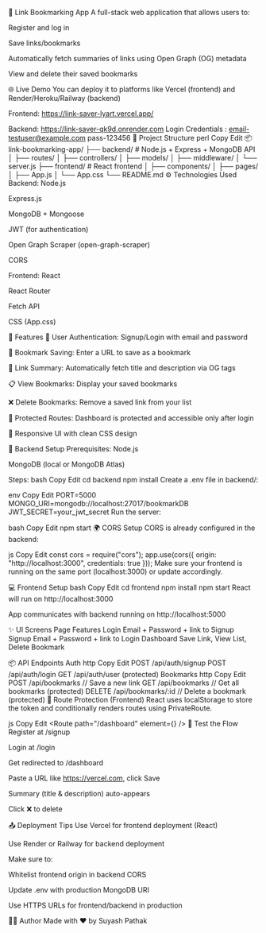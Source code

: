 🔖 Link Bookmarking App
A full-stack web application that allows users to:

Register and log in

Save links/bookmarks

Automatically fetch summaries of links using Open Graph (OG) metadata

View and delete their saved bookmarks

🌐 Live Demo
You can deploy it to platforms like Vercel (frontend) and Render/Heroku/Railway (backend)

Frontend: https://link-saver-lyart.vercel.app/

Backend: https://link-saver-qk9d.onrender.com
Login Credentials : 
email-testuser@example.com
pass-123456
📁 Project Structure
perl
Copy
Edit
📦 link-bookmarking-app/
├── backend/          # Node.js + Express + MongoDB API
│   ├── routes/
│   ├── controllers/
│   ├── models/
│   ├── middleware/
│   └── server.js
├── frontend/         # React frontend
│   ├── components/
│   ├── pages/
│   ├── App.js
│   └── App.css
└── README.md
⚙️ Technologies Used
Backend:
Node.js

Express.js

MongoDB + Mongoose

JWT (for authentication)

Open Graph Scraper (open-graph-scraper)

CORS

Frontend:
React

React Router

Fetch API

CSS (App.css)

🚀 Features
🔐 User Authentication: Signup/Login with email and password

🔗 Bookmark Saving: Enter a URL to save as a bookmark

🧠 Link Summary: Automatically fetch title and description via OG tags

📋 View Bookmarks: Display your saved bookmarks

❌ Delete Bookmarks: Remove a saved link from your list

🧾 Protected Routes: Dashboard is protected and accessible only after login

💅 Responsive UI with clean CSS design

🔧 Backend Setup
Prerequisites:
Node.js

MongoDB (local or MongoDB Atlas)

Steps:
bash
Copy
Edit
cd backend
npm install
Create a .env file in backend/:

env
Copy
Edit
PORT=5000
MONGO_URI=mongodb://localhost:27017/bookmarkDB
JWT_SECRET=your_jwt_secret
Run the server:

bash
Copy
Edit
npm start
🌍 CORS Setup
CORS is already configured in the backend:

js
Copy
Edit
const cors = require("cors");
app.use(cors({ origin: "http://localhost:3000", credentials: true }));
Make sure your frontend is running on the same port (localhost:3000) or update accordingly.

💻 Frontend Setup
bash
Copy
Edit
cd frontend
npm install
npm start
React will run on http://localhost:3000

App communicates with backend running on http://localhost:5000

✨ UI Screens
Page	Features
Login	Email + Password + link to Signup
Signup	Email + Password + link to Login
Dashboard	Save Link, View List, Delete Bookmark

📦 API Endpoints
Auth
http
Copy
Edit
POST /api/auth/signup
POST /api/auth/login
GET  /api/auth/user (protected)
Bookmarks
http
Copy
Edit
POST   /api/bookmarks           // Save a new link
GET    /api/bookmarks           // Get all bookmarks (protected)
DELETE /api/bookmarks/:id       // Delete a bookmark (protected)
🔐 Route Protection (Frontend)
React uses localStorage to store the token and conditionally renders routes using PrivateRoute.

js
Copy
Edit
<Route path="/dashboard" element={<PrivateRoute><Dashboard /></PrivateRoute>} />
🧪 Test the Flow
Register at /signup

Login at /login

Get redirected to /dashboard

Paste a URL like https://vercel.com, click Save

Summary (title & description) auto-appears

Click ❌ to delete

📤 Deployment Tips
Use Vercel for frontend deployment (React)

Use Render or Railway for backend deployment

Make sure to:

Whitelist frontend origin in backend CORS

Update .env with production MongoDB URI

Use HTTPS URLs for frontend/backend in production

🧑‍💻 Author
Made with ❤️ by Suyash Pathak

